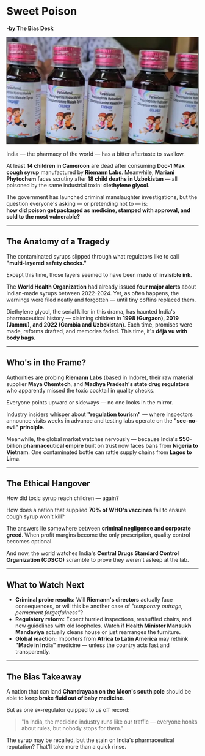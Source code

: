 # Sweet Poison
**-by The Bias Desk**

<img src="static/images/syrup.jpg" alt="Logo" width="600">

India — the pharmacy of the world — has a bitter aftertaste to swallow.  

At least **14 children in Cameroon** are dead after consuming **Doc-1 Max cough syrup** manufactured by **Riemann Labs**. Meanwhile, **Mariani Phytochem** faces scrutiny after **18 child deaths in Uzbekistan** — all poisoned by the same industrial toxin: **diethylene glycol**.

The government has launched criminal manslaughter investigations, but the question everyone's asking — or pretending not to — is:  
**how did poison get packaged as medicine, stamped with approval, and sold to the most vulnerable?**

---

## The Anatomy of a Tragedy

The contaminated syrups slipped through what regulators like to call **"multi-layered safety checks."**  

Except this time, those layers seemed to have been made of **invisible ink**.  

The **World Health Organization** had already issued **four major alerts** about Indian-made syrups between 2022-2024. Yet, as often happens, the warnings were filed neatly and forgotten — until tiny coffins replaced them.  

Diethylene glycol, the serial killer in this drama, has haunted India's pharmaceutical history — claiming children in **1998 (Gurgaon), 2019 (Jammu), and 2022 (Gambia and Uzbekistan)**. Each time, promises were made, reforms drafted, and memories faded. This time, it's **déjà vu with body bags**.

---

## Who's in the Frame?

Authorities are probing **Riemann Labs** (based in Indore), their raw material supplier **Maya Chemtech**, and **Madhya Pradesh's state drug regulators** who apparently missed the toxic cocktail in quality checks.  

Everyone points upward or sideways — no one looks in the mirror.  

Industry insiders whisper about **"regulation tourism"** — where inspectors announce visits weeks in advance and testing labs operate on the **"see-no-evil" principle**.  

Meanwhile, the global market watches nervously — because India's **$50-billion pharmaceutical empire** built on trust now faces bans from **Nigeria to Vietnam**. One contaminated bottle can rattle supply chains from **Lagos to Lima**.

---

## The Ethical Hangover

How did toxic syrup reach children — again?  

How does a nation that supplied **70% of WHO's vaccines** fail to ensure cough syrup won't kill?  

The answers lie somewhere between **criminal negligence and corporate greed**. When profit margins become the only prescription, quality control becomes optional.  

And now, the world watches India's **Central Drugs Standard Control Organization (CDSCO)** scramble to prove they weren't asleep at the lab.

---

## What to Watch Next

- **Criminal probe results:** Will **Riemann's directors** actually face consequences, or will this be another case of *"temporary outrage, permanent forgetfulness"*?  
- **Regulatory reform:** Expect hurried inspections, reshuffled chairs, and new guidelines with old loopholes. Watch if **Health Minister Mansukh Mandaviya** actually cleans house or just rearranges the furniture.  
- **Global reaction:** Importers from **Africa to Latin America** may rethink **"Made in India"** medicine — unless the country acts fast and transparently.

---

## The Bias Takeaway

A nation that can land **Chandrayaan on the Moon's south pole** should be able to **keep brake fluid out of baby medicine**.  

But as one ex-regulator quipped to us off record:  

> "In India, the medicine industry runs like our traffic — everyone honks about rules, but nobody stops for them."  

The syrup may be recalled, but the stain on India's pharmaceutical reputation? That'll take more than a quick rinse.